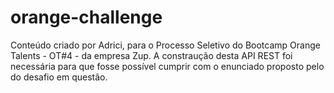 # orange-challenge
Conteúdo criado por Adrici, para o Processo Seletivo do Bootcamp Orange Talents - OT#4 - da empresa Zup.
A constraução desta API REST foi necessária para que fosse possível cumprir com o enunciado proposto pelo do desafio em questão.
> 
